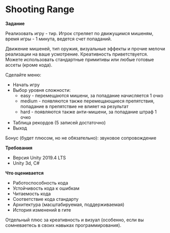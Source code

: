 # Shooting Range
**Задание**

Реализовать игру - тир. Игрок стреляет по движущимся мишеням, время игры - 1 минута, ведется счет попаданий.

Движение мишеней, тип оружия, визуальные эффекты и прочие мелочи реализации на ваше усмотрение. Креативность приветствуется. Можете использовать стандартные примитивы или любые готовые ассеты (кроме кода).

Сделайте меню:

- Начать игру
- Выбор уровня сложности:
    - easy - перемещаются мишени, за попадание начисляется 1 очко
    - medium - появляются также перемещающиеся препятствия, попадание в препятствие не влияет на результат
    - hard - появляются также анти-мишени, за попадание штраф 1 очко
- Таблица рекордов (5 записей достаточно)
- Выход

Бонус (будет плюсом, но не обязательно): звуковое сопровождение

**Требования**

- Версия Unity 2019.4 LTS
- Unity 3d, C#

**Что оценивается**

- Работоспособность кода
- Устойчивость кода к ошибкам
- Читаемость кода
- Соответствие кода стандарту
- Архитектура (масштабируемая, поддерживаемая)
- История изменений в гите

Отдельный плюс за креативность и визуал (особенно, если вы сомневаетесь в своих навыках программирования).
 
